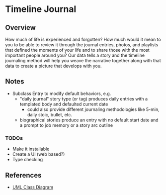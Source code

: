 # Timeline Journal
## Overview
How much of life is experienced and forgotten? How much would it mean to you to be able to review it through the journal entries, photos, and playlists that defined the moments of your life and to share those with the most important people around you? Our data tells a story and the timeline journaling method will help you weave the narrative together along with that data to create a picture that develops with you.

## Notes
* Subclass Entry to modify default behaviors, e.g.
    * "daily journal" story type (or tag) produces daily entries with a templated body and defaulted current date 
        * could also provide different journaling methodologies like 5-min, daily stoic, bullet, etc.
    * biographical stories produce an entry with no default start date and a prompt to job memory or a story arc outline

### TODOs
* Make it installable
* Create a UI (web based?)
* Type checking

## References
* [UML Class Diagram](https://drive.google.com/file/d/1jElk3_AAJMufBce4x2pHSxqeKe0kNjPo/view?usp=sharing)